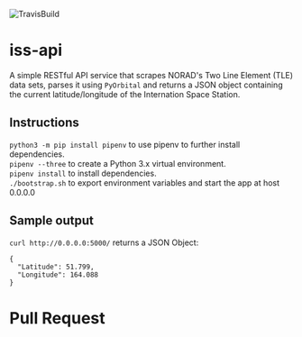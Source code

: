 ![TravisBuild](https://travis-ci.org/ris-tlp/iss-api.svg?branch=master)

# iss-api  
A simple RESTful API service that scrapes NORAD's Two Line Element (TLE) data sets, parses it using `PyOrbital` and returns a JSON object containing the current latitude/longitude of the Internation Space Station.

## Instructions  
`python3 -m pip install pipenv` to use pipenv to further install dependencies.  
`pipenv --three` to create a Python 3.x virtual environment.  
`pipenv install` to install dependencies.  
`./bootstrap.sh` to export environment variables and start the app at host 0.0.0.0  

## Sample output  
`curl http://0.0.0.0:5000/` returns a JSON Object:  
```
{
  "Latitude": 51.799, 
  "Longitude": 164.088
}
```
# Pull Request
